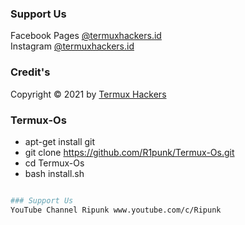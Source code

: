 ### Support Us
Facebook Pages [@termuxhackers.id](https://fb.me/termuxhackers.id)<br>
Instagram [@termuxhackers.id](https://instagram.com/termuxhackers.id)

### Credit's
Copyright © 2021 by [Termux Hackers](https://github.com/termuxhackers-id)


### Termux-Os
- apt-get install git
- git clone https://github.com/R1punk/Termux-Os.git
- cd Termux-Os
- bash install.sh
```bash

### Support Us
YouTube Channel Ripunk www.youtube.com/c/Ripunk
